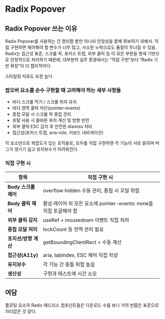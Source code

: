 # Radix Popover

## Radix Popover 쓰는 이유

Radix Popover를 사용하는 건 편리함 뿐만 아니라 안정성을 함께 확보하기 위해서.
직접 구현하면 제어해야 할 변수가 너무 많고, 사소한 누락으로도 품질이 무너질 수 있음.
Radix는 접근성 표준, 스크롤 락, 포커스 트랩, 외부 클릭 등
이 모든 부분을 명세 기반으로 안정적으로 처리하기 때문에,
대부분의 실무 환경에서는 “직접 구현”보다 “Radix 기반 확장”이 더 합리적이다.

스타일링 자유도 또한 높다.

### 팝오버 요소를 순수 구현할 때 고려해야 하는 세부 사항들

- 바디 스크롤 막기 / 스크롤 위치 유지
- 바디 영역 클릭 차단(pointer-events)
- 중첩 모달 시 스크롤 락 중첩 관리
- 포탈 사용 시 올바른 위치 계산 및 방향 반전
- 외부 클릭·ESC 감지 후 안전한 dismiss 처리
- 접근성(포커스 트랩, aria-role, 키보드 내비게이션)

각 요소만으로 복잡도가 있는 로직들로,
모두를 직접 구현하면 각 기능이 서로 얽히며 버그가 생기기 쉽고 유지보수가 어려워진다.

### 직접 구현 시

| 항목                 | 직접 구현 시                                                       |
| -------------------- | ------------------------------------------------------------------ |
| **Body 스크롤 제어** | overflow hidden 수동 관리, 중첩 시 꼬일 위험                       |
| **Body 클릭 제어**   | 활성 레이어 외 모든 요소에 pointer-events: none을 직접 토글해야 함 |
| **외부 클릭 감지**   | useRef + mousedown 이벤트 직접 처리                                |
| **중첩 모달 처리**   | lockCount 등 전역 관리 필요                                        |
| **포지션/방향 계산** | getBoundingClientRect + 수동 계산                                  |
| **접근성(A11y)**     | aria, tabIndex, ESC 제어 직접 작성                                 |
| **유지보수**         | 각 기능 간 충돌 위험 높음                                          |
| **생산성**           | 구현과 테스트에 시간 소모                                          |

## 여담

플로팅 요소의 Radix 헤드리스 컴포넌트들은 다운로드 수를 보니 거의 반쯤은 표준으로 자리잡은 것 같다.
